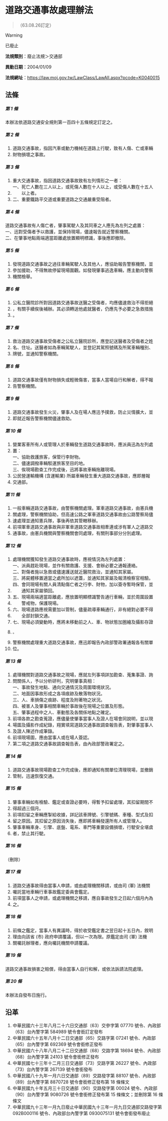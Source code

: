 # 道路交通事故處理辦法
> （63.08.26訂定）


> [!WARNING]
> 已廢止


**法規類別**：廢止法規＞交通部

**異動日期**：2004/01/09  

**法規網址**：https://law.moj.gov.tw/LawClass/LawAll.aspx?pcode=K0040015



## 法條
##### 第 1 條
本辦法依道路交通安全規則第一百四十五條規定訂定之。

##### 第 2 條
1. 道路交通事故，指因汽車或動力機械在道路上行駛，致有人傷、亡或車輛
1. 財物損壞之事故。

##### 第 3 條
1. 重大交通事故，指因道路交通事故致有左列情形之一者：  
一、死亡人數在三人以上，或死傷人數在十人以上，或受傷人數在十五人
1. 　　以上者。
1. 二、重要鐵路平交道或重要道路之交通嚴重受阻者。

##### 第 4 條
道路交通事故有人傷亡者，肇事駕駛人及其同車之人應先為左列之處置：  
一、迅對受傷者予以救護，並保持現場，儘速報告就近警察機關。  
二、在肇事地點兩端適當距離處放置顯明標識，事後應即撤除。

##### 第 5 條
1. 發現道路交通事故之過往車輛駕駛人及其他人，應協助報告警察機關，並
1. 參加援助，不得無故停留現場圍觀。如發現肇事逃逸車輛，應主動向警察
1. 機關檢舉。

##### 第 6 條
1. 公私立醫院診所對因道路交通事故送醫之受傷者，均應儘速救治不得拒絕
1. ，有關手續俟後補辦。其必須轉送他處就醫者，仍應先予必要之急救措施
1. 。

##### 第 7 條
1. 救治道路交通事故受傷者之公私立醫院診所，應登記送醫者及受傷者之姓
1. 名、住址。送醫者如為車輛駕駛人，並登記其駕照號碼及所駕車輛種別、
1. 牌號，並通知警察機關。

##### 第 8 條
1. 道路交通事故僅有財物損失或輕微傷害，當事人當場自行和解者，得不報
1. 告警察機關。

##### 第 9 條
1. 道路交通事故發生火災，肇事人及在場人應迅予撲救，防止災情擴大，並
1. 即就近報告警察機關儘速救助。

##### 第 10 條
1. 營業客車所有人或管理人於車輛發生道路交通事故時，應派員迅為左列處
1. 置：  
一、協助救護旅客，保管行李財物。  
二、儘速調撥車輛駁運旅客至目的地。  
三、俟現場勘查工作完成後，迅將事故車輛拖離現場。
1. 公民營運輸機構 (含運輸業) 所屬車輛發生重大道路交通事故，應即層報
1. 交通部。

##### 第 11 條
1. 一般車輛道路交通事故，由警察機關處理。軍車道路交通事故，由憲兵機
1. 關處理，警察機關協助，但高速公路之軍車道路交通事故由公路警察局儘
1. 速處理並通知憲兵隊，事後再依其管轄移辦。
1. 前項軍車道路交通事故與非軍車道路交通事故相牽連或涉有軍人之道路交
1. 通事故，由憲兵機關與警察機關會同處理，有關刑事部分分別處理。

##### 第 12 條
1. 處理機關獲知發生道路交通事故時，應視情況為左列處置：  
一、派員趕赴現場，並作有關救護、支援、會辦必要之通報連絡。  
二、對傷者施以急救或儘速護送就近醫院救治，並通知其家屬。  
三、將屍體移置適當之處所加以遮蓋，並通知其家屬及報清檢察官相驗。  
四、會同現場有關人員清點傷亡者之行李、財物，加以簽寺暫時保管，並
1. 　　通知其家屬領回。
1. 五、現場兩端適當距離處，應放置明顯標識警告通行車輛，並於周圍設置
1. 　　警戒物，保護現場。
1. 六、現場道路應視需要加以管制，儘量疏導車輛通行，非有絕對必要不得
1. 　　全部封鎖交通。
1. 七、現場必須變動時，應將未移動前之人、車、物狀態加圈繪及攝影存證
1.     。
1. 警察機關處理重大道路交通事故，應迅即報告內政部警政署通報各有關單
1. 位。

##### 第 13 條
1. 處理機關對道路交通事故之現場，應就左列事項詳加勘查、蒐集事證、詢
1. 問關係人，予以分析研判，究明肇事真相：  
一、事故發生地點、通向交通情況及周圍環境狀況。  
二、地面因事故形成之各項痕跡及散落物狀況。  
三、人、車損傷之痕跡、程度及附著物之狀況。  
四、被害人及肇事相關車輛於事故後在現場之位置及形態。  
五、肇事過程中之人、車動態及各關係地點之確定。
1. 前項各款之勘查蒐證，應儘量使肇事當事人及證人在場會同說明，並以現
1. 場圖及攝影作成紀錄，翔實填寫道路交通事故調查報告表，對肇事當事人
1. 及證人陳述作成筆錄。
1. 前項現場圖，應由當事人或在場人簽認。
1. 第二項之道路交通事故調查報告表，由內政部警政署定之。

##### 第 14 條
1. 道路交通事故現場勘查工作完成後，應即通知有關單位清理現場，並撤銷
1. 管制，迅速恢復交通。

##### 第 15 條
1. 肇事車輛如有檢驗、鑑定或查證必要時，得暫予扣留處理，其扣留期間不
1. 得超過三個月。
1. 前項扣留之車輛應掣給收據，詳記該車牌號、引擎號碼、車種、型式及扣
1. 留之原因。其扣留之原因消失後，應即將車輛發還所有人或管理人。
1. 肇事車輛車身、引擎、底盤、電系、車門等重要設備損壞，行駛安全堪虞
1. 者，禁止其行駛。

##### 第 16 條
（刪除）

##### 第 17 條
1. 道路交通事故得由當事人申請，或由處理機關移請，或由司 (軍) 法機關
1. 囑託當地車輛行車事故鑑定委員會鑑定。
1. 前項當事人之申請，或處理機關之移請，應自事故發生之日起六個月內為
1. 之。

##### 第 18 條
1. 前條之鑑定，當事人有異議時，得於收受鑑定書之翌日起十五日內，敘明
1. 理由向該省 (市) 政府申請覆議，但以一次為限。原鑑定由司 (軍) 法機
1. 關囑託辦理者，應向囑託機關申請覆議。

##### 第 19 條
道路交通事故損害之賠償，得由當事人自行和解，或依法訴請法院處理。

##### 第 20 條
本辦法自發布日施行。

## 沿革
1. 中華民國六十三年八月二十六日交通部（63）交參字第 07770  號令、內政部（63）台內警字第 584989 號令會銜訂定發布
1. 中華民國六十五年八月十二日交通部（65）交路字第 07241  號令、內政部（65）台內警字第 692369 號令會銜修正發布
1. 中華民國六十八年八月二十二日交通部（68）交路字第 18694  號令、內政部（68）台內警字第 24103  號令會銜修正發布
1. 中華民國七十三年十二月三日交通部（73）交路字第 26227  號令、內政部（73）台內警字第 267139 號令會銜發布
1. 中華民國八十九年一月六日交通部（89）交路發字第 88107  號令、內政部（89）台內警字第 8870728  號令會銜修正發布第 18 條條文
1. 中華民國九十年五月三十日交通部（90）交路發字第 00024  號令、內政部（90）台內警字第 9080726  號令會銜修正發布第 15 條條文；並刪除第 16 條條文
1. 中華民國九十三年一月九日廢止中華民國九十三年一月九日交通部交路發字第 092B000116 號令、內政部台內警字第 0930075131 號令會銜發布廢止
